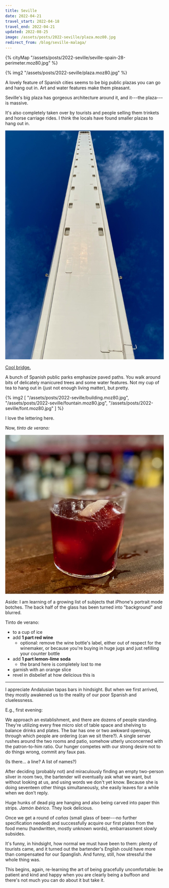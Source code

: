 ```yaml
---
title: Seville
date: 2022-04-21
travel_start: 2022-04-18
travel_end: 2022-04-21
updated: 2022-08-25
image: /assets/posts/2022-seville/plaza.moz80.jpg
redirect_from: /blog/seville-malaga/
---
```


{% cityMap "/assets/posts/2022-seville/seville-spain-28-perimeter.moz80.jpg" %}

{% img2 "/assets/posts/2022-seville/plaza.moz80.jpg" %}

A lovely feature of Spanish cities seems to be big public plazas you can go and hang out in. Art and water features make them pleasant.

Seville's big plaza has gorgeous architecture around it, and it---the plaza---is massive.

It's also completely taken over by tourists and people selling them trinkets and horse carriage rides. I think the locals have found smaller plazas to hang out in.

![](/assets/posts/2022-seville/bridge.moz80.jpg)

<p class="figcaption"><a href="https://en.wikipedia.org/wiki/Alamillo_Bridge">Cool bridge.</a></p>

A bunch of Spanish public parks emphasize paved paths. You walk around bits of delicately manicured trees and some water features. Not my cup of tea to hang out in (just not enough living matter), but pretty.

{% img2 [
    "/assets/posts/2022-seville/building.moz80.jpg",
    "/assets/posts/2022-seville/fountain.moz80.jpg",
    "/assets/posts/2022-seville/font.moz80.jpg"
] %}

<p class="figcaption">I love the lettering here.</p>

Now, _tinto de verano:_

![](/assets/posts/2022-seville/tinto-de-verano.moz80.jpg)

<p class="figcaption">Aside: I am learning of a growing list of subjects that iPhone's portrait mode botches. The back half of the glass has been turned into "background" and blurred.</p>

Tinto de verano:

- to a cup of ice
- add **1 part red wine**
  - optional: remove the wine bottle's label, either out of respect for the winemaker, or because you're buying in huge jugs and just refilling your counter bottle
- add **1 part lemon-lime soda**
  - the brand here is completely lost to me
- garnish with an orange slice
- revel in disbelief at how delicious this is

---

I appreciate Andalusian tapas bars in hindsight. But when we first arrived, they mostly awakened us to the reality of our poor Spanish and cluelessness.

E.g., first evening:

We approach an establishment, and there are dozens of people standing. They're utilizing every free micro slot of table space and shelving to balance drinks and plates. The bar has one or two awkward openings, through which people are ordering (can we sit there?). A single server rushes around the two rooms and patio, somehow utterly unconcerned with the patron-to-him ratio. Our hunger competes with our strong desire not to do things wrong, commit any faux pas.

(Is there... a line? A list of names?)

After deciding (probably not) and miraculously finding an empty two-person sliver in room two, the bartender will eventually ask what we want, but without looking at us, and using words we don't yet know. Because she is doing seventeen other things simultaneously, she easily leaves for a while when we don't reply.

Huge hunks of dead pig are hanging and also being carved into paper thin strips. _Jamón ibérico._ They look delicious.

Once we get a round of _cañas_ (small glass of beer---no further specification needed) and successfully acquire our first plates from the food menu (handwritten, mostly unknown words), embarrassment slowly subsides.

It's funny, in hindsight, how normal we must have been to them: plenty of tourists came, and it turned out the bartender's English could have more than compensated for our Spanglish. And funny, still, how stressful the whole thing was.

This begins, again, re-learning the art of being gracefully uncomfortable: be patient and kind and happy when you are clearly being a buffoon and there's not much you can do about it but take it.
